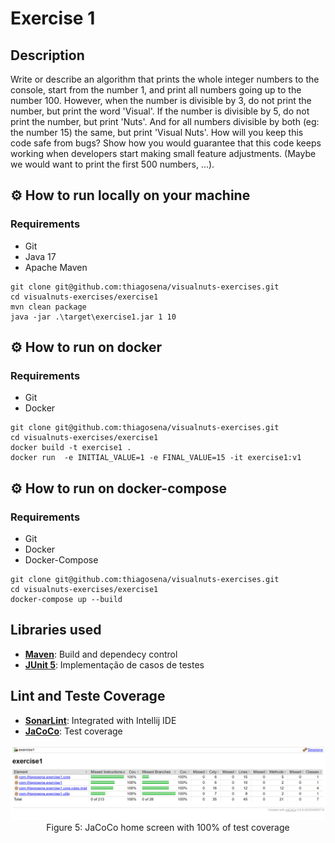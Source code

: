 # Exercise 1

## Description

Write or describe an algorithm that prints the whole integer numbers to the console, start from the number 1, and print
all numbers going up to the number 100. However, when the number is divisible by 3, do not print the number, but print
the word 'Visual'. If the number is divisible by 5, do not print the number, but print 'Nuts'. And for all numbers
divisible by both (eg: the number 15) the same, but print 'Visual Nuts'. How will you keep this code safe from bugs?
Show how you would guarantee that this code keeps working when developers start making small feature adjustments. (Maybe
we would want to print the first 500 numbers, ...).

## :gear: How to run locally on your machine

### Requirements

- Git
- Java 17
- Apache Maven

```shell
git clone git@github.com:thiagosena/visualnuts-exercises.git
cd visualnuts-exercises/exercise1
mvn clean package
java -jar .\target\exercise1.jar 1 10
```

## :gear: How to run on docker

### Requirements

- Git
- Docker

```shell
git clone git@github.com:thiagosena/visualnuts-exercises.git
cd visualnuts-exercises/exercise1
docker build -t exercise1 .
docker run  -e INITIAL_VALUE=1 -e FINAL_VALUE=15 -it exercise1:v1
```

## :gear: How to run on docker-compose

### Requirements

- Git
- Docker
- Docker-Compose

```shell
git clone git@github.com:thiagosena/visualnuts-exercises.git
cd visualnuts-exercises/exercise1
docker-compose up --build
```

## Libraries used

- [**Maven**](https://maven.apache.org/): Build and dependecy control
- [**JUnit 5**](https://junit.org/junit5/): Implementação de casos de testes

## Lint and Teste Coverage

- [**SonarLint**](https://www.sonarlint.org/intellij): Integrated with Intellij IDE
- [**JaCoCo**](https://github.com/jacoco/jacoco): Test coverage

<p align="center">
  <img width="800" src="docs/jacoco.png" alt="Jacoco"/>
  <br/>
  <span>Figure 5: JaCoCo home screen with 100% of test coverage</span>
</p>